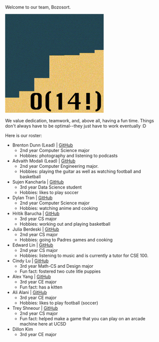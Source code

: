Welcome to our team, Bozosort. 

![team logo](branding/logo.jpg)

We value dedication, teamwork, and, above all, having a fun time. Things don't always have to be optimal--they just have to work eventually :D

Here is our roster:
- Brenton Dunn (Lead) | [GitHub](https://github.com/brentonmdunn)
  - 2nd year Computer Science major
  - Hobbies: photography and listening to podcasts
- Advaith Modali (Lead) | [GitHub](https://github.com/advaithm22)
  - 2nd year Computer Engineering major.
  - Hobbies: playing the guitar as well as watching football and basketball
- Sujen Kancharla | [GitHub](ttps://github.com/sujen07)
  - 3rd year Data Science student
  - Hobbies: likes to play soccer 
- Dylan Tran | [GitHub](https://github.com/dylantrann)
  - 2nd year Computer Science major
  - Hobbies: watching anime and cooking
- Hritik Barucha | [GitHub](https://github.com/hritikbharucha)
  - 3rd year CS major
  - Hobbies: working out and playing basketball
- Julia Berdeski | [GitHub](https://github.com/jberdeski)
  - 2nd year CS major
  - Hobbies: going to Padres games and cooking
- Edward Lin | [GitHub](https://github.com/EdwardLinS)
  - 2nd year CS major
  - Hobbies: listening to music and is currently a tutor for CSE 100.
- Cindy Lu | [GitHub](https://github.com/HuimengLu)
  - 3rd year Math-CS and Design major
  - Fun fact: fostered two cute litle puppies
- Alex Yang | [GitHub](ttps://github.com/OasisAlex)
  - 3rd year CE major
  - Fun fact: has a kitten
- Ali Alani | [GitHub](https://github.com/a3alani)
  - 3rd year CE major
  - Hobbies: likes to play football (soccer)
- Trey Shneour | [GitHub](https://github.com/tshneour)
  - 2nd year CS major
  - Fun fact: helped make a game that you can play on an arcade machine here at UCSD
- Dillon Kim
  - 3rd year CE major

